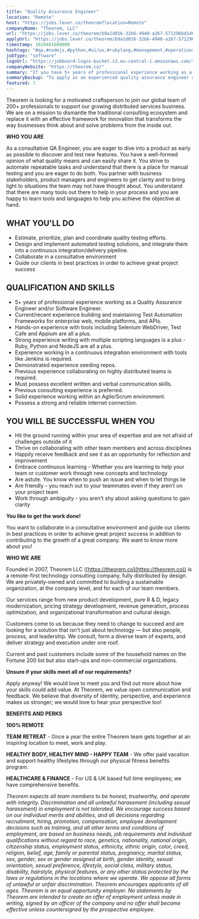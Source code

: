 ```yaml
---
title: "Quality Assurance Engineer"
location: "Remote"
host: "https://jobs.lever.co/theorem?location=Remote"
companyName: "Theorem, LLC"
url: "https://jobs.lever.co/theorem/b9a1d016-32b6-4940-a267-571296bd146f"
applyUrl: "https://jobs.lever.co/theorem/b9a1d016-32b6-4940-a267-571296bd146f/apply"
timestamp: 1619481600000
hashtags: "#qa,#nodejs,#python,#ui/ux,#rubylang,#management,#operations,#socialmedia,#scrum,#office,#finance"
jobType: "software"
logoUrl: "https://jobboard-logos-bucket.s3.eu-central-1.amazonaws.com/theorem-llc"
companyWebsite: "https://theorem.co/"
summary: "If you have 5+ years of professional experience working as a Quality Assurance Engineer and/or Software Engineer, Theorem is looking for someone with your skillset."
summaryBackup: "To apply as an experienced quality assurance engineer at Theorem, LLC, you preferably need to have some knowledge of: #ui/ux, #nodejs, #python."
featured: 7
---
```


Theorem is looking for a motivated craftsperson to join our global team of 200+ professionals to support our growing distributed services business. We are on a mission to dismantle the traditional consulting ecosystem and replace it with an effective framework for innovation that transforms the way businesses think about and solve problems from the inside out.

**WHO YOU ARE**

As a consultative QA Engineer, you are eager to dive into a product as early as possible to discover and test new features. You have a well-formed opinion of what quality means and can easily share it. You strive to automate repeatable tasks and understand that there is a place for manual testing and you are eager to do both. You partner with business stakeholders, product managers and engineers to get clarity and to bring light to situations the team may not have thought about. You understand that there are many tools out there to help in your process and you are happy to learn tools and languages to help you achieve the objective at hand.

## WHAT YOU'LL DO

*   Estimate, prioritize, plan and coordinate quality testing efforts.
*   Design and implement automated testing solutions, and integrate them into a continuous integration/delivery pipeline.
*   Collaborate in a consultative environment 
*   Guide our clients in best practices in order to achieve great project success

## QUALIFICATION AND SKILLS

*   5+ years of professional experience working as a Quality Assurance Engineer and/or Software Engineer.
*   Current/recent experience building and maintaining Test Automation Frameworks for enterprise web, mobile platforms, and APIs. 
*   Hands-on experience with tools including Selenium WebDriver, Test Cafe and Appium are all a plus.
*   Strong experience writing with multiple scripting languages is a plus - Ruby, Python and NodeJS are all a plus.
*   Experience working in a continuous integration environment with tools like Jenkins is required.
*   Demonstrated experience seeding repos.
*   Previous experience collaborating on highly distributed teams is required.
*   Must possess excellent written and verbal communication skills.
*   Previous consulting experience is preferred.
*   Solid experience working within an Agile/Scrum environment.
*   Possess a strong and reliable internet connection.

## YOU WILL BE SUCCESSFUL WHEN YOU

*   Hit the ground running within your area of expertise and are not afraid of challenges outside of it
*   Thrive on collaborating with other team members and across disciplines
*   Happily receive feedback and see it as an opportunity for reflection and improvement 
*   Embrace continuous learning - Whether you are learning to help your team or customer work through new concepts and technology 
*   Are astute. You know when to push an issue and when to let things lie
*   Are friendly - you reach out to your teammates even if they aren’t on your project team
*   Work through ambiguity - you aren’t shy about asking questions to gain clarity

**You like to get the work done!** 

You want to collaborate in a consultative environment and guide our clients in best practices in order to achieve great project success in addition to contributing to the growth of a great company. We want to know more about you!

**WHO WE ARE**

Founded in 2007, Theorem LLC ([https://theorem.co](https://theorem.co)) is a remote-first technology consulting company, fully distributed by design. We are privately-owned and committed to building a sustainable organization, at the company level, and for each of our team members.

Our services range from new product development, pure R & D, legacy modernization, pricing strategy development, revenue generation, process optimization, and organizational transformation and cultural design.

Customers come to us because they need to change to succeed and are looking for a solution that isn't just about technology — but also people, process, and leadership. We consult, form a diverse team of experts, and deliver strategy and execution under one roof.

Current and past customers include some of the household names on the Fortune 200 list but also start-ups and non-commercial organizations.

**Unsure if your skills meet all of our requirements?**

Apply anyway! We would love to meet you and find out more about how your skills could add value. At Theorem, we value open communication and feedback. We believe that diversity of identity, perspective, and experience makes us stronger; we would love to hear your perspective too!

**BENEFITS AND PERKS**

**100% REMOTE**

**TEAM RETREAT** - Once a year the entire Theorem team gets together at an inspiring location to meet, work and play.

**HEALTHY BODY, HEALTHY MIND - HAPPY TEAM** - We offer paid vacation and support healthy lifestyles through our physical fitness benefits program.

**HEALTHCARE & FINANCE** \- For US & UK based full time employees; we have comprehensive benefits.

_Theorem expects all team members to be honest, trustworthy, and operate with integrity. Discrimination and all unlawful harassment (including sexual harassment) in employment is not tolerated. We encourage success based on our individual merits and abilities, and all decisions regarding recruitment, hiring, promotion, compensation, employee development decisions such as training, and all other terms and conditions of employment, are based on business needs, job requirements and individual qualifications without regard to race, genetics, nationality, national origin, citizenship status, employment status, ethnicity, ethnic origin, color, creed, religion, belief, age, family or parental status, pregnancy, marital status, sex, gender, sex or gender assigned at birth, gender identity, sexual orientation, sexual preference, lifestyle, social class, military status, disability, hairstyle, physical features, or any other status protected by the laws or regulations in the locations where we operate. We oppose all forms of unlawful or unfair discrimination. Theorem encourages applicants of all ages. Theorem is an equal opportunity employer. No statements by Theorem are intended to create an offer of employment unless made in writing, signed by an officer of the company and no offer shall become effective unless countersigned by the prospective employee._
